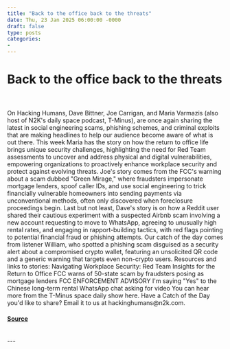 ```yaml
---
title: "Back to the office back to the threats"
date: Thu, 23 Jan 2025 06:00:00 -0000
draft: false
type: posts
categories: 
- 
---
```

# Back to the office back to the threats

<br/>

<br/>
On Hacking Humans, Dave Bittner, Joe Carrigan, and Maria Varmazis (also host of N2K's daily space podcast, T-Minus), are once again sharing the latest in social engineering scams, phishing schemes, and criminal exploits that are making headlines to help our audience become aware of what is out there. This week Maria has the story on how the return to office life brings unique security challenges, highlighting the need for Red Team assessments to uncover and address physical and digital vulnerabilities, empowering organizations to proactively enhance workplace security and protect against evolving threats. Joe's story comes from the FCC's warning about a scam dubbed "Green Mirage," where fraudsters impersonate mortgage lenders, spoof caller IDs, and use social engineering to trick financially vulnerable homeowners into sending payments via unconventional methods, often only discovered when foreclosure proceedings begin. Last but not least, Dave's story is on how a Reddit user shared their cautious experiment with a suspected Airbnb scam involving a new account requesting to move to WhatsApp, agreeing to unusually high rental rates, and engaging in rapport-building tactics, with red flags pointing to potential financial fraud or phishing attempts. Our catch of the day comes from listener William, who spotted a phishing scam disguised as a security alert about a compromised crypto wallet, featuring an unsolicited QR code and a generic warning that targets even non-crypto users. Resources and links to stories: Navigating Workplace Security: Red Team Insights for the Return to Office FCC warns of 50-state scam by fraudsters posing as mortgage lenders FCC ENFORCEMENT ADVISORY I'm saying "Yes" to the Chinese long-term rental WhatsApp chat asking for video You can hear more from the T-Minus space daily show here. Have a Catch of the Day you'd like to share? Email it to us at hackinghumans@n2k.com.

#### [Source](https://thecyberwire.com/podcasts/hacking-humans/322/notes)

<br/>
---

